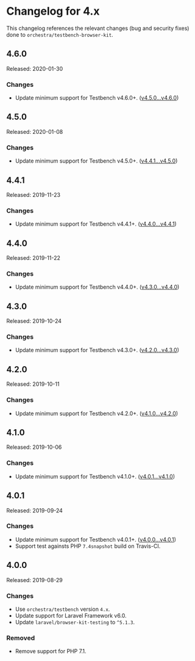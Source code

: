 # Changelog for 4.x

This changelog references the relevant changes (bug and security fixes) done to `orchestra/testbench-browser-kit`.

## 4.6.0

Released: 2020-01-30

### Changes

* Update minimum support for Testbench v4.6.0+. ([v4.5.0...v4.6.0](https://github.com/orchestral/testbench/compare/v4.5.0...v4.6.0))

## 4.5.0

Released: 2020-01-08

### Changes

* Update minimum support for Testbench v4.5.0+. ([v4.4.1...v4.5.0](https://github.com/orchestral/testbench/compare/v4.4.1...v4.5.0))

## 4.4.1

Released: 2019-11-23

### Changes

* Update minimum support for Testbench v4.4.1+. ([v4.4.0...v4.4.1](https://github.com/orchestral/testbench/compare/v4.4.0...v4.4.1))

## 4.4.0

Released: 2019-11-22

### Changes

* Update minimum support for Testbench v4.4.0+. ([v4.3.0...v4.4.0](https://github.com/orchestral/testbench/compare/v4.3.0...v4.4.0))

## 4.3.0

Released: 2019-10-24

### Changes

* Update minimum support for Testbench v4.3.0+. ([v4.2.0...v4.3.0](https://github.com/orchestral/testbench/compare/v4.2.0...v4.3.0))

## 4.2.0

Released: 2019-10-11

### Changes

* Update minimum support for Testbench v4.2.0+. ([v4.1.0...v4.2.0](https://github.com/orchestral/testbench/compare/v4.1.0...v4.2.0))

## 4.1.0

Released: 2019-10-06

### Changes

* Update minimum support for Testbench v4.1.0+. ([v4.0.1...v4.1.0](https://github.com/orchestral/testbench/compare/v4.0.1...v4.1.0))

## 4.0.1

Released: 2019-09-24

### Changes

* Update minimum support for Testbench v4.0.1+. ([v4.0.0...v4.0.1](https://github.com/orchestral/testbench/compare/v4.0.0...v4.0.1))
* Support test againsts PHP `7.4snapshot` build on Travis-CI.

## 4.0.0

Released: 2019-08-29

### Changes

* Use `orchestra/testbench` version `4.x`.
* Update support for Laravel Framework v6.0.
* Update `laravel/browser-kit-testing` to `^5.1.3`.

### Removed

* Remove support for PHP 7.1.
